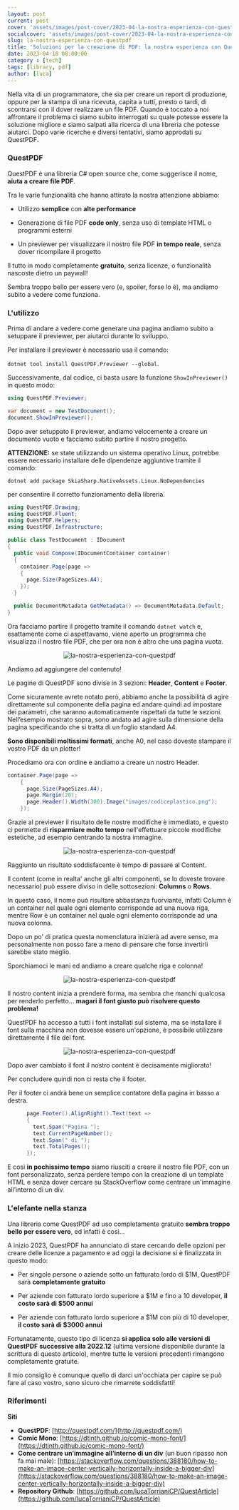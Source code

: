 ```yaml
---
layout: post
current: post
cover: 'assets/images/post-cover/2023-04-la-nostra-esperienza-con-questpdf.jpg'
socialcover: 'assets/images/post-cover/2023-04-la-nostra-esperienza-con-questpdf-s.jpg'
slug: la-nostra-esperienza-con-questpdf
title: 'Soluzioni per la creazione di PDF: la nostra esperienza con QuestPDF'
date: 2023-04-18 08:00:00
category : [tech]
tags: [library, pdf]
author: [luca]
---
```


Nella vita di un programmatore, che sia per creare un report di produzione, oppure per la stampa di una ricevuta, capita a tutti, presto o tardi, di scontrarsi con il dover realizzare un file PDF.
Quando è toccato a noi affrontare il problema ci siamo subito interrogati su quale potesse essere la soluzione migliore e siamo salpati alla ricerca di una libreria che potesse aiutarci.
Dopo varie ricerche e diversi tentativi, siamo approdati su QuestPDF.


### QuestPDF


QuestPDF è una libreria C# open source che, come suggerisce il nome, **aiuta a creare file PDF**.

Tra le varie funzionalità che hanno attirato la nostra attenzione abbiamo:

- Utilizzo **semplice** con **alte performance**

- Generazione di file PDF **code only**, senza uso di template HTML o programmi esterni

- Un previewer per visualizzare il nostro file PDF **in tempo reale**, senza dover ricompilare il progetto

Il tutto in modo completamente **gratuito**, senza licenze, o funzionalità nascoste dietro un paywall!

Sembra troppo bello per essere vero (e, spoiler, forse lo è), ma andiamo subito a vedere come funziona.


### L'utilizzo


Prima di andare a vedere come generare una pagina andiamo subito a setuppare il previewer, per aiutarci durante lo sviluppo.

Per installare il previewer è necessario usa il comando: 

`dotnet tool install QuestPDF.Previewer --global`.

Successivamente, dal codice, ci basta usare la funzione `ShowInPreviewer()` in questo modo:

```csharp
using QuestPDF.Previewer;

var document = new TestDocument();
document.ShowInPreviewer();
```

Dopo aver setuppato il previewer, andiamo velocemente a creare un documento vuoto e facciamo subito partire il nostro progetto.

**ATTENZIONE:** se state utilizzando un sistema operativo Linux, potrebbe essere necessario installare delle dipendenze aggiuntive tramite il comando: 

`dotnet add package SkiaSharp.NativeAssets.Linux.NoDependencies` 

per consentire il corretto funzionamento della libreria.

```csharp
using QuestPDF.Drawing;
using QuestPDF.Fluent;
using QuestPDF.Helpers;
using QuestPDF.Infrastructure;

public class TestDocument : IDocument
{
  public void Compose(IDocumentContainer container)
  {
    container.Page(page =>
    {
      page.Size(PageSizes.A4);
    });
  }

  public DocumentMetadata GetMetadata() => DocumentMetadata.Default;
}

```

Ora facciamo partire il progetto tramite il comando `dotnet watch` e, esattamente come ci aspettavamo, viene aperto un programma che visualizza il nostro file PDF, che per ora non è altro che una pagina vuota.

<figure style="text-align:center"><img src="/assets/images/post-content/questPDF/questpdf-01.png" alt="la-nostra-esperienza-con-questpdf" /></figure>

Andiamo ad aggiungere del contenuto!

Le pagine di QuestPDF sono divise in 3 sezioni: **Header**, **Content** e **Footer**.

Come sicuramente avrete notato però, abbiamo anche la possibilità di agire direttamente sul componente della pagina ed andare quindi ad impostare dei parametri, che saranno automaticamente rispettati da tutte le sezioni.
Nell’esempio mostrato sopra, sono andato ad agire sulla dimensione della pagina specificando che si tratta di un foglio standard A4.

**Sono disponibili moltissimi formati**, anche A0, nel caso doveste stampare il vostro PDF da un plotter!

Procediamo ora con ordine e andiamo a creare un nostro Header.

```csharp 
container.Page(page =>
    {
      page.Size(PageSizes.A4);
      page.Margin(20);
      page.Header().Width(300).Image("images/codiceplastico.png");
    });

```


Grazie al previewer il risultato delle nostre modifiche è immediato, e questo ci permette di **risparmiare molto tempo** nell'effettuare piccole modifiche estetiche, ad esempio centrando la nostra immagine.

<figure style="text-align:center"><img src="/assets/images/post-content/questPDF/questpdf-02.png" alt="la-nostra-esperienza-con-questpdf" /></figure>

Raggiunto un risultato soddisfacente è tempo di passare al Content.

Il content (come in realta' anche gli altri componenti, se lo doveste trovare necessario) può essere diviso in delle sottosezioni: **Columns** o **Rows**.

In questo caso, il nome può risultare abbastanza fuorviante, infatti Column è un container nel quale ogni elemento corrisponde ad una nuova riga, mentre Row è un container nel quale ogni elemento corrisponde ad una nuova colonna.

Dopo un po' di pratica questa nomenclatura inizierà ad avere senso, ma personalmente non posso fare a meno di pensare che forse invertirli sarebbe stato meglio.

Sporchiamoci le mani ed andiamo a creare qualche riga e colonna!

<figure style="text-align:center"><img src="/assets/images/post-content/questPDF/questpdf-03.png" alt="la-nostra-esperienza-con-questpdf" /></figure>

Il nostro content inizia a prendere forma, ma sembra che manchi qualcosa per renderlo perfetto... **magari il font giusto può risolvere questo problema!**

QuestPDF ha accesso a tutti i font installati sul sistema, ma se installare il font sulla macchina non dovesse essere un'opzione, è possibile utilizzare direttamente il file del font.

<figure style="text-align:center"><img src="/assets/images/post-content/questPDF/questpdf-04.png" alt="la-nostra-esperienza-con-questpdf" /></figure>

Dopo aver cambiato il font il nostro content è decisamente migliorato!

Per concludere quindi non ci resta che il footer.

Per il footer ci andrà bene un semplice contatore della pagina in basso a destra.

```csharp
      page.Footer().AlignRight().Text(text =>
      {
        text.Span("Pagina ");
        text.CurrentPageNumber();
        text.Span(" di ");
        text.TotalPages();
      });
```


E così **in pochissimo tempo** siamo riusciti a creare il nostro file PDF, con un font personalizzato, senza perdere tempo con la creazione di un template HTML e senza dover cercare su StackOverflow come centrare un'immagine all’interno di un div.


### L'elefante nella stanza


Una libreria come QuestPDF ad uso completamente gratuito **sembra troppo bello per essere vero**, ed infatti è così…

A inizio 2023, QuestPDF ha annunciato di stare cercando delle opzioni per creare delle licenze a pagamento e ad oggi la decisione si è finalizzata in questo modo:

- Per singole persone o aziende sotto un fatturato lordo di $1M, QuestPDF sarà **completamente gratuito**

- Per aziende con fatturato lordo superiore a $1M e fino a 10 developer, **il costo sarà di $500 annui**

- Per aziende con fatturato lordo superiore a $1M con più di 10 developer, **il costo sarà di $3000 annui**

Fortunatamente, questo tipo di licenza **si applica solo alle versioni di QuestPDF successive alla 2022.12** (ultima versione disponibile durante la scrittura di questo articolo), mentre tutte le versioni precedenti rimangono completamente gratuite.

Il mio consiglio è comunque quello di darci un'occhiata per capire se può fare al caso vostro, sono sicuro che rimarrete soddisfatti!


### Riferimenti


**Siti**

* **QuestPDF**: [http://questpdf.com/](http://questpdf.com/)
* **Comic Mono**: [https://dtinth.github.io/comic-mono-font/](https://dtinth.github.io/comic-mono-font/)
* **Come centrare un’immagine all’interno di un div** (un buon ripasso non fa mai male): [https://stackoverflow.com/questions/388180/how-to-make-an-image-center-vertically-horizontally-inside-a-bigger-div](https://stackoverflow.com/questions/388180/how-to-make-an-image-center-vertically-horizontally-inside-a-bigger-div)
* **Repository Github**: [https://github.com/lucaTorrianiCP/QuestArticle](https://github.com/lucaTorrianiCP/QuestArticle)
